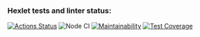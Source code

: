 ### Hexlet tests and linter status:
[![Actions Status](https://github.com/mikhaylov-ya/frontend-project-lvl2/workflows/hexlet-check/badge.svg)](https://github.com/mikhaylov-ya/frontend-project-lvl2/actions)
![Node CI](https://github.com/mikhaylov-ya/frontend-project-lvl2/actions/workflows/node.js.yml/badge.svg)
[![Maintainability](https://api.codeclimate.com/v1/badges/cbc777f2dd912bc9390e/maintainability)](https://codeclimate.com/github/mikhaylov-ya/frontend-project-lvl2/maintainability)
[![Test Coverage](https://api.codeclimate.com/v1/badges/cbc777f2dd912bc9390e/test_coverage)](https://codeclimate.com/github/mikhaylov-ya/frontend-project-lvl2/test_coverage)